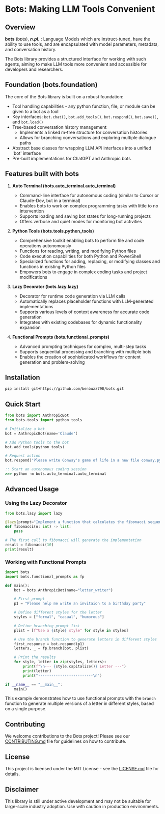 # Bots: Making LLM Tools Convenient

## Overview

**bots** (bɒts), ***n.pl.*** : Language Models which are instruct-tuned, have the ability to use tools, and are encapsulated with model parameters, metadata, and conversation history.

The Bots library provides a structured interface for working with such agents, aiming to make LLM tools more convenient and accessible for developers and researchers.

## Foundation (bots.foundation)

The core of the Bots library is built on a robust foundation:

- Tool handling capabilities - any python function, file, or module can be given to a bot as a tool
- Key interfaces: `bot.chat()`, `bot.add_tools()`, `bot.respond()`, `bot.save()`, and `bot.load()`
- Tree-based conversation history management:
  - Implements a linked m-tree structure for conversation histories
  - Allows for branching conversations and exploring multiple dialogue paths
- Abstract base classes for wrapping LLM API interfaces into a unified 'bot' interface
- Pre-built implementations for ChatGPT and Anthropic bots

## Features built with bots

1. **Auto Terminal (bots.auto_terminal.auto_terminal)**
   - Command-line interface for autonomous coding (similar to Cursor or Claude-Dev, but in a terminal)
   - Enables bots to work on complex programming tasks with little to no intervention
   - Supports loading and saving bot states for long-running projects
   - Offers verbose and quiet modes for monitoring bot activities

2. **Python Tools (bots.tools.python_tools)**
   - Comprehensive toolkit enabling bots to perform file and code operations autonomously
   - Functions for reading, writing, and modifying Python files
   - Code execution capabilities for both Python and PowerShell
   - Specialized functions for adding, replacing, or modifying classes and functions in existing Python files
   - Empowers bots to engage in complex coding tasks and project modifications

3. **Lazy Decorator (bots.lazy.lazy)**
   - Decorator for runtime code generation via LLM calls
   - Automatically replaces placeholder functions with LLM-generated implementations
   - Supports various levels of context awareness for accurate code generation
   - Integrates with existing codebases for dynamic functionality expansion

4. **Functional Prompts (bots.functional_prompts)**
   - Advanced prompting techniques for complex, multi-step tasks
   - Supports sequential processing and branching with multiple bots
   - Enables the creation of sophisticated workflows for content generation and problem-solving
## Installation

```bash
pip install git+https://github.com/benbuzz790/bots.git
```

## Quick Start

```python
from bots import AnthropicBot
from bots.tools import python_tools

# Initialize a bot
bot = AnthropicBot(name='Claude')

# Add Python tools to the bot
bot.add_tools(python_tools)

# Request action
bot.respond("Please write Conway's game of life in a new file conway.py")
```

```cmd
:: Start an autonomous coding session
>>> python -m bots.auto_terminal.auto_terminal
```

## Advanced Usage

### Using the Lazy Decorator

```python
from bots.lazy import lazy

@lazy(prompt="Implement a function that calculates the fibonacci sequence up to n terms.")
def fibonacci(n: int) -> list:
    pass

# The first call to fibonacci will generate the implementation
result = fibonacci(10)
print(result)
```

### Working with Functional Prompts

```python
import bots
import bots.functional_prompts as fp

def main():
    bot = bots.AnthropicBot(name="letter_writer")

    # First prompt
    p1 = "Please help me write an invitaion to a birthday party"

    # Define different styles for the letter
    styles = ["formal", "casual", "humorous"]

    # Define branching prompt list
    plist = [f"Use a {style} style" for style in styles]

    # Use the branch function to generate letters in different styles
    first_response = bot.respond(p1)
    letters, _ = fp.branch(bot, plist)

    # Print the results
    for style, letter in zip(styles, letters):
        print(f"\n--- {style.capitalize()} Letter ---")
        print(letter)
        print("-------------------------\n")

if __name__ == "__main__":
    main()
```

This example demonstrates how to use functional prompts with the `branch` function to generate multiple versions of a letter in different styles, based on a single purpose.

## Contributing

We welcome contributions to the Bots project! Please see our [CONTRIBUTING.md](CONTRIBUTING.md) file for guidelines on how to contribute.

## License

This project is licensed under the MIT License - see the [LICENSE.md](LICENSE.md) file for details.

## Disclaimer

This library is still under active development and may not be suitable for large-scale industry adoption. Use with caution in production environments.
